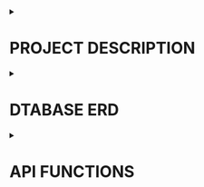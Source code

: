 <details> 
    <summary><h1>PROJECT DESCRIPTION</h1></summary>
<h3>APP NAME: PRONTO</h3>
<details>
    <summary><h3>SHORT DESCRIPTION:</h3></summary>

Streamlined E-commerce for a small Italian restaurant.

This project is intended to simplify web management for non-tech-savvy owners and managers, enabling effortless updates to products and prices. This solution amplifies online visibility, attracting new customers and fostering loyalty among existing ones.
</details>
<details>
    <summary><h3>LIST OF FEATURES:</h3></summary>

1. **TECH STACK:**
    * ***MySQL database:*** Centralized storage for business information.
    * ***NodeJS API:*** using Express and Sequelize for effective communication with internal and external services or applications.
    * ***HTML Website:*** SEO-optimized platform for web presence and customer acquisition.
    * ***IONIC / Angular Web-App:*** Enhances customer loyalty and streamlines business processes.
2. **FUNCTIONALITY:**
    * ***User Management:*** Facilitates the creation, retrieval, updating, and deletion (CRUD) of users with essential details, user types (admin, employee, customer), and login credentials.
    * ***Product Management:*** Enables CRUD operations for products, incorporating categories, prices, and images. This functionality is integral for website construction and empowers customers to place orders. Integration of a camera plugin ensures seamless updating of product images.
    * ***Order Management:*** Streamlines CRUD processes for orders, encompassing vital information for users placing orders, employees tracking them, and admins generating insightful reports."
</details>
<details>
    <summary><h3>FUTURE FEATURES:</h3></summary>

1. Online Payment Integration.
2. Customer point rewards and redemption in-store or online.
3. Push notifications.
4. Automatic/Scheduled Reports.
5. New customizations for the website.
</details>
<details>
    <summary><h3>APPLICATION USERS:</h3></summary>

1. ***Admins:*** Full access to every feature.
2. ***Employees:*** Customer-level acces and limited management access.
3. ***Customers:*** Access limited to website navigation and own orders.
</details>
<details>
    <summary><h3>TYPE OF APPLICATION: WEB AND MOBILE</h3></summary>

1. ***Website:*** HTML, SCSS and Bootstrap to improve SEO.
2. ***Ionic / Angular:*** Cross-platform APP for customers and internal management.
</details>
</details>

<details>
    <summary><h1>DTABASE ERD</h1></summary>

![Database ERD - V1.0](images/ERD-v1.jpg)
</details>


<details>
    <summary><h1>API FUNCTIONS</h1></summary>
    
|MODULES|METHOD|ROUTE|PARAMS|OPTIONAL PARAMS|FUNCTION|DESCRIPTION|
|---|---|---|---|---|---|---|
|CATEGORIES|GET|/categories|||`getAllCategories`|Returns all categories|
| |GET|/categories/:categoryId|||`getCategory`|Returns one category|
| |POST|/categories|{<br>&nbsp;&nbsp;&nbsp;&nbsp;&nbsp;name:string<br>}||`newCategory`|Creates a new category and returns it|
| |PUT|/categories/:categoryId|{<br>&nbsp;&nbsp;&nbsp;&nbsp;&nbsp;name:string<br>}||`updateCategory`|Updates the name of a category|
| |DELETE|/categories/:categoryId|||`deleteCategory`|Deletes a category|
|ORDERS STATUS|GET|/ordersstatus|||`getAllStatus`|Returns all status for the orders|
| |GET|/ordersstatus/:ordersstatusId|||`getStatus`|Returns one status|
| |POST|/ordersstatus|{<br>&nbsp;&nbsp;&nbsp;&nbsp;&nbsp;name:string<br>}||`newStatus`|Creates a new order status and returns it|
| |PUT|/ordersstatus/:ordersstatusId|{<br>&nbsp;&nbsp;&nbsp;&nbsp;&nbsp;name:string<br>}||`updateStatus`|Updates the name of an order status|
| |DELETE|/ordersstatus/:ordersstatusId|||`deleteStatus`|Deletes an order status|
|USERS TYPE|GET|/usertypes|||`getAllUserTypes`|Returns all available user's type|
| |GET|/usertypes/:usertypesId|||`getUserType`|Returns one user type|
|SECTIONS|GET|/sections|||`getAllSections`|Returns all the sections|
| |GET|/sections/:sectionId|||`getSection`|Returns one section|
| |POST|/sections|{<br>&nbsp;&nbsp;&nbsp;&nbsp;&nbsp;name:string,<br>&nbsp;&nbsp;&nbsp;&nbsp;&nbsp;web:string<br>}||`newSection`|Creates a new section|
| |PUT|/sections/:sectionId||{<br>&nbsp;&nbsp;&nbsp;&nbsp;&nbsp;name:string,<br>&nbsp;&nbsp;&nbsp;&nbsp;&nbsp;web:string<br>}|`updateSection`|Updates the section according to the given params|
| |DELETE|/sections/:sectionId|||`deleteSection`|Deletes one section|
|USERS|GET|/users||{<br>&nbsp;&nbsp;&nbsp;&nbsp;&nbsp;type: integer, <br>&nbsp;&nbsp;&nbsp;&nbsp;&nbsp;name: string, <br>&nbsp;&nbsp;&nbsp;&nbsp;&nbsp;lastName:string, <br>&nbsp;&nbsp;&nbsp;&nbsp;&nbsp;email:string, <br>&nbsp;&nbsp;&nbsp;&nbsp;&nbsp;address:string<br>}|`getAllUsers`|Returns all users with optional filters|
| |POST|/users|{<br>&nbsp;&nbsp;&nbsp;&nbsp;&nbsp;type:integer,<br>&nbsp;&nbsp;&nbsp;&nbsp;&nbsp;name:string,<br>&nbsp;&nbsp;&nbsp;&nbsp;&nbsp;lastName:string,<br>&nbsp;&nbsp;&nbsp;&nbsp;&nbsp;email:string, <br>&nbsp;&nbsp;&nbsp;&nbsp;&nbsp;address:string<br>}||`newUser`|Creates a new user in the database and returns the user|
| |GET|/users/:userId|||`getUser`|Returns one user with its usertype|
| |PUT|/users/:userId||{<br>&nbsp;&nbsp;&nbsp;&nbsp;&nbsp;type:integer,<br>&nbsp;&nbsp;&nbsp;&nbsp;&nbsp;name: string,<br>&nbsp;&nbsp;&nbsp;&nbsp;&nbsp;lastName:string,<br>&nbsp;&nbsp;&nbsp;&nbsp;&nbsp;email:string,<br>&nbsp;&nbsp;&nbsp;&nbsp;&nbsp;address:string<br>}|`updateUser`|Updates user with the given params, leaving the rest as it was|
|PRODUCTS|GET|/products||{<br>&nbsp;&nbsp;&nbsp;&nbsp;&nbsp;name:string,<br>&nbsp;&nbsp;&nbsp;&nbsp;&nbsp;categoryId:integer,<br>&nbsp;&nbsp;&nbsp;&nbsp;&nbsp;order:string<br>}|`getAllProducts`|Returns all the products with its corresponding category and prices with its sections. Optional parameters are to determine filters and ordering|
| |GET|/products/:productId|||`getProduct`|Returns one product with its corresponding category and prices with its sections|
| |POST|/products|{<br>&nbsp;&nbsp;&nbsp;&nbsp;&nbsp;name:string,<br>&nbsp;&nbsp;&nbsp;&nbsp;&nbsp;categoryId:integer<br>}|{<br>&nbsp;&nbsp;&nbsp;&nbsp;&nbsp;image:string,<br>&nbsp;&nbsp;&nbsp;&nbsp;&nbsp;order:integer<br>}|`newProduct`|Creates a product. image:default.jpg, order:0 are passed as default values|
| |PUT|/products/:productId||{<br>&nbsp;&nbsp;&nbsp;&nbsp;&nbsp;name:string,<br>&nbsp;&nbsp;&nbsp;&nbsp;&nbsp;categoryId:integer,<br>&nbsp;&nbsp;&nbsp;&nbsp;&nbsp;image:string,<br>&nbsp;&nbsp;&nbsp;&nbsp;&nbsp;order:integer<br>}|`updateProduct`|Updates the product with the given params, leaving the rest as it was|
| |DELETE|/products/:productId|||`deleteProduct`|Deletes the product and its prices from productsprices|
| |POST|/products/prices/:productId|{<br>&nbsp;&nbsp;&nbsp;&nbsp;&nbsp;price:float,<br>&nbsp;&nbsp;&nbsp;&nbsp;&nbsp;sectionId:integer<br>}|{<br>&nbsp;&nbsp;&nbsp;&nbsp;&nbsp;concept:string<br>}|`newPrice`|Creates a new price for a product in a determined section. Optional set a concept for that price.|
| |PUT|/products/prices/:productpriceId||{<br>&nbsp;&nbsp;&nbsp;&nbsp;&nbsp;price:float,<br>&nbsp;&nbsp;&nbsp;&nbsp;&nbsp;sectionId:integer,<br>&nbsp;&nbsp;&nbsp;&nbsp;&nbsp;concept:string<br>}|`updatePrice`|Updates the price for a product by its ID in productprices|
| |DELETE|/products/prices/:productpriceId|||`deletePrice`|Deletes the corresponding productprice item|
|ORDERS|GET|/orders||{<br>&nbsp;&nbsp;&nbsp;&nbsp;&nbsp;date_from:date,<br>&nbsp;&nbsp;&nbsp;&nbsp;&nbsp;date_to:date,<br>&nbsp;&nbsp;&nbsp;&nbsp;&nbsp;userId:integer,<br>&nbsp;&nbsp;&nbsp;&nbsp;&nbsp;ordersstatusesId:integer<br>}|`getAllOrders`|Returns all the orders with its users and products. Optional params for filters and order|
| |GET|/orders/:orderId|||`getOrder`|Returns one order with its user and products|
| |POST|/orders|{<br>&nbsp;&nbsp;&nbsp;&nbsp;&nbsp;userId:integer<br>}|{<br>&nbsp;&nbsp;&nbsp;&nbsp;&nbsp;ordersstatusesId:integer,<br>&nbsp;&nbsp;&nbsp;&nbsp;&nbsp;createdAt:date,<br>&nbsp;&nbsp;&nbsp;&nbsp;&nbsp;updatedAt:date<br>}|`newOrder`|Creates an order. ordersstatusesId:1, createdAt:NOW(), updatedAt:NOW() are default values|
| |PUT|/orders/:orderId||{<br>&nbsp;&nbsp;&nbsp;&nbsp;&nbsp;userId:integer,<br>&nbsp;&nbsp;&nbsp;&nbsp;&nbsp;ordersstatusesId:integer,<br>&nbsp;&nbsp;&nbsp;&nbsp;&nbsp;createdAt:date,<br>&nbsp;&nbsp;&nbsp;&nbsp;&nbsp;updatedAt:date<br>}|`updateFullOrder`|Only for the admins, for very parcticular cases|
| |PATCH|/orders/:orderId|{<br>&nbsp;&nbsp;&nbsp;&nbsp;&nbsp;ordersstatusesId:integer<br>}||`updateOrderStatus`|Updates the order status. field updatedAt by defauls changes to NOW()|
| |DELETE|/orders/:orderId|||`deleteOrder`|Deletes an order and the related ordersproducts|
| |GET|/orders/products/:orderId|||`getOrderProducts`|Returns only the products for an order|
| |POST|/orders/products/:orderId|{<br>&nbsp;&nbsp;&nbsp;&nbsp;&nbsp;productId:integer,<br>&nbsp;&nbsp;&nbsp;&nbsp;&nbsp;quantity:float<br>}||`newOrderProduct`|Adds a new product to the order with its quantity. The rest of the fields in ordersproducts are filled with the current product information|
| |PATCH|/orders/products/:orderproductId|{<br>&nbsp;&nbsp;&nbsp;&nbsp;&nbsp;quantity:float<br>}||`updateOrderProductQuantity`|Updates only the quantity for a product related to an order|
| |DELETE|/orders/products/:orderproductId|||`deleteOrderProduct`|Removes a product from an order|

</details>
